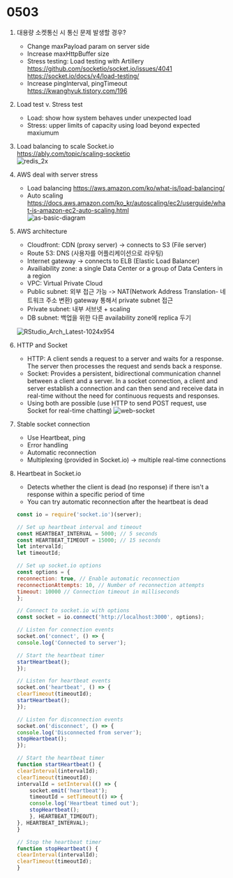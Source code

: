 # 0503

1. 대용량 소켓통신 시 통신 문제 발생할 경우?
    - Change maxPayload param on server side  
    - Increase maxHttpBuffer size
    - Stress testing: Load testing with Artillery  
    <https://github.com/socketio/socket.io/issues/4041>  
    <https://socket.io/docs/v4/load-testing/>
    - Increase pingInterval, pingTimeout
    <https://kwanghyuk.tistory.com/196>

2. Load test v. Stress test  
    - Load: show how system behaves under unexpected load
    - Stress: upper limits of capacity using load beyond expected maxiumum

3. Load balancing to scale Socket.io  
    <https://ably.com/topic/scaling-socketio>  
    ![redis_2x](https://user-images.githubusercontent.com/104475739/235825781-aa4175f9-31df-4b72-bc31-8dc80249919e.jpg)

4. AWS deal with server stress
    - Load balancing
    <https://aws.amazon.com/ko/what-is/load-balancing/>
    - Auto scaling  
    <https://docs.aws.amazon.com/ko_kr/autoscaling/ec2/userguide/what-is-amazon-ec2-auto-scaling.html>  
    ![as-basic-diagram](https://user-images.githubusercontent.com/104475739/235826426-703a8313-2ed2-4ebe-82c9-775393fc604f.png)

5. AWS architecture  
    - Cloudfront: CDN (proxy server) -> connects to S3 (File server)
    - Route 53: DNS (사용자를 어플리케이션으로 라우팅)
    - Internet gateway -> connects to ELB (Elastic Load Balancer)
    - Availiability zone: a single Data Center or a group of Data Centers in a region
    - VPC: Virtual Private Cloud
    - Public subnet: 외부 접근 가능 -> NAT(Network Address Translation- 네트워크 주소 변환) gateway 통해서 private subnet 접근
    - Private subnet: 내부 서브넷 + scaling
    - DB subnet: 백업을 위한 다른 availability zone에 replica 두기  

    ![RStudio_Arch_Latest-1024x954](https://user-images.githubusercontent.com/104475739/235834775-4247178a-ffc5-4adf-ba17-f1f3f505d235.png)

6. HTTP and Socket
    - HTTP:  A client sends a request to a server and waits for a response. The server then processes the request and sends back a response.
    - Socket:  Provides a persistent, bidirectional communication channel between a client and a server. In a socket connection, a client and server establish a connection and can then send and receive data in real-time without the need for continuous requests and responses.
    - Using both are possible (use HTTP to send POST request, use Socket for real-time chatting)
  ![web-socket](https://user-images.githubusercontent.com/104475739/235879302-6e4a5f4c-962c-4d83-a762-5d7bd9a2c823.png)

7. Stable socket connection
    - Use Heartbeat, ping
    - Error handling
    - Automatic reconnection
    - Multiplexing (provided in Socket.io) -> multiple real-time connections

8. Heartbeat in Socket.io
    - Detects whether the client is dead (no response) if there isn't a response within a specific period of time
    - You can try automatic reconnection after the heartbeat is dead

    ```js
    const io = require('socket.io')(server);

    // Set up heartbeat interval and timeout
    const HEARTBEAT_INTERVAL = 5000; // 5 seconds
    const HEARTBEAT_TIMEOUT = 15000; // 15 seconds
    let intervalId;
    let timeoutId;

    // Set up socket.io options
    const options = {
    reconnection: true, // Enable automatic reconnection
    reconnectionAttempts: 10, // Number of reconnection attempts
    timeout: 10000 // Connection timeout in milliseconds
    };

    // Connect to socket.io with options
    const socket = io.connect('http://localhost:3000', options);

    // Listen for connection events
    socket.on('connect', () => {
    console.log('Connected to server');

    // Start the heartbeat timer
    startHeartbeat();
    });

    // Listen for heartbeat events
    socket.on('heartbeat', () => {
    clearTimeout(timeoutId);
    startHeartbeat();
    });

    // Listen for disconnection events
    socket.on('disconnect', () => {
    console.log('Disconnected from server');
    stopHeartbeat();
    });

    // Start the heartbeat timer
    function startHeartbeat() {
    clearInterval(intervalId);
    clearTimeout(timeoutId);
    intervalId = setInterval(() => {
        socket.emit('heartbeat');
        timeoutId = setTimeout(() => {
        console.log('Heartbeat timed out');
        stopHeartbeat();
        }, HEARTBEAT_TIMEOUT);
    }, HEARTBEAT_INTERVAL);
    }

    // Stop the heartbeat timer
    function stopHeartbeat() {
    clearInterval(intervalId);
    clearTimeout(timeoutId);
    }
    ```
